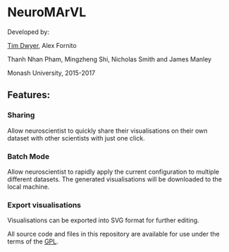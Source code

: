 # NeuroMArVL #
Developed by:

[Tim Dwyer](https://marvl.infotech.monash.edu/~dwyer), Alex Fornito

Thanh Nhan Pham, Mingzheng Shi, Nicholas Smith and James Manley

Monash University, 2015-2017

## Features: ##
### Sharing ###
Allow neuroscientist to quickly share their visualisations on their own dataset with other scientists with just one click.
### Batch Mode ###
Allow neuroscientist to rapidly apply the current configuration to multiple different datasets. The generated visualisations will be downloaded to the local machine.
### Export visualisations ###
Visualisations can be exported into SVG format for further editing.

All source code and files in this repository are available for use under the terms of the [GPL](https://bitbucket.org/jimmux/neuromarvl/raw/53a6a7e1616794e12a63aa6702738aa1f6e301c3/LICENSE).